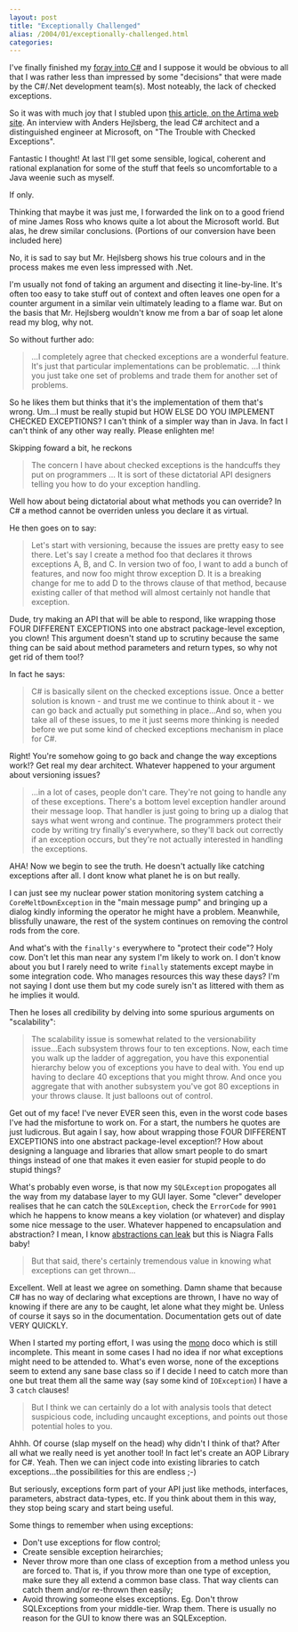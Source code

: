 ```yaml
---
layout: post
title: "Exceptionally Challenged"
alias: /2004/01/exceptionally-challenged.html
categories:
---
```

I've finally finished my [foray into C#](/blog/2004/01/19/my-foray-into-c) and I suppose it would be obvious to all that I was rather less than impressed by some "decisions" that were made by the C#/.Net development team(s). Most noteably, the lack of checked exceptions.

So it was with much joy that I stubled upon [this article, on the Artima web site](http://www.artima.com/intv/handcuffs.html). An interview with Anders Hejlsberg, the lead C# architect and a distinguished engineer at Microsoft, on "The Trouble with Checked Exceptions".

Fantastic I thought! At last I'll get some sensible, logical, coherent and rational explanation for some of the stuff that feels so uncomfortable to a Java weenie such as myself.

If only.

Thinking that maybe it was just me, I forwarded the link on to a good friend of mine James Ross who knows quite a lot about the Microsoft world. But alas, he drew similar conclusions. (Portions of our conversion have been included here)

No, it is sad to say but Mr. Hejlsberg shows his true colours and in the process makes me even less impressed with .Net.

I'm usually not fond of taking an argument and disecting it line-by-line. It's often too easy to take stuff out of context and often leaves one open for a counter argument in a similar vein ultimately leading to a flame war. But on the basis that Mr. Hejlsberg wouldn't know me from a bar of soap let alone read my blog, why not.

So without further ado:

> ...I completely agree that checked exceptions are a wonderful feature. It's just that particular implementations can be problematic. ...I think you just take one set of problems and trade them for another set of problems.

So he likes them but thinks that it's the implementation of them that's wrong. Um...I must be really stupid but HOW ELSE DO YOU IMPLEMENT CHECKED EXCEPTIONS? I can't think of a simpler way than in Java. In fact I can't think of any other way really. Please enlighten me!

Skipping foward a bit, he reckons

> The concern I have about checked exceptions is the handcuffs they put on programmers ... It is sort of these dictatorial API designers telling you how to do your exception handling.

Well how about being dictatorial about what methods you can override? In C# a method cannot be overriden unless you declare it as virtual.

He then goes on to say:

> Let's start with versioning, because the issues are pretty easy to see there. Let's say I create a method foo that declares it throws exceptions A, B, and C. In version two of foo, I want to add a bunch of features, and now foo might throw exception D. It is a breaking change for me to add D to the throws clause of that method, because existing caller of that method will almost certainly not handle that exception.

Dude, try making an API that will be able to respond, like wrapping those FOUR DIFFERENT EXCEPTIONS into one abstract package-level exception, you clown! This argument doesn't stand up to scrutiny because the same thing can be said about method parameters and return types, so why not get rid of them too!?

In fact he says:

> C# is basically silent on the checked exceptions issue. Once a better solution is known - and trust me we continue to think about it - we can go back and actually put something in place...And so, when you take all of these issues, to me it just seems more thinking is needed before we put some kind of checked exceptions mechanism in place for C#.

Right! You're somehow going to go back and change the way exceptions work!? Get real my dear architect. Whatever happened to your argument about versioning issues?

> ...in a lot of cases, people don't care. They're not going to handle any of these exceptions. There's a bottom level exception handler around their message loop. That handler is just going to bring up a dialog that says what went wrong and continue. The programmers protect their code by writing try finally's everywhere, so they'll back out correctly if an exception occurs, but they're not actually interested in handling the exceptions.

AHA! Now we begin to see the truth. He doesn't actually like catching exceptions after all. I dont know what planet he is on but really.

I can just see my nuclear power station monitoring system catching a `CoreMeltDownException` in the "main message pump" and bringing up a dialog kindly informing the operator he might have a problem. Meanwhile, blissfully unaware, the rest of the system continues on removing the control rods from the core.

And what's with the `finally's` everywhere to "protect their code"? Holy cow. Don't let this man near any system I'm likely to work on. I don't know about you but I rarely need to write `finally` statements except maybe in some integration code. Who manages resources this way these days? I'm not saying I dont use them but my code surely isn't as littered with them as he implies it would.

Then he loses all credibility by delving into some spurious arguments on "scalability":

> The scalability issue is somewhat related to the versionability issue...Each subsystem throws four to ten exceptions. Now, each time you walk up the ladder of aggregation, you have this exponential hierarchy below you of exceptions you have to deal with. You end up having to declare 40 exceptions that you might throw. And once you aggregate that with another subsystem you've got 80 exceptions in your throws clause. It just balloons out of control.

Get out of my face! I've never EVER seen this, even in the worst code bases I've had the misfortune to work on. For a start, the numbers he quotes are just ludicrous. But again I say, how about wrapping those FOUR DIFFERENT EXCEPTIONS into one abstract package-level exception!? How about designing a language and libraries that allow smart people to do smart things instead of one that makes it even easier for stupid people to do stupid things?

What's probably even worse, is that now my `SQLException` propogates all the way from my database layer to my GUI layer. Some "clever" developer realises that he can catch the `SQLException`, check the `ErrorCode` for `9901` which he happens to know means a key violation (or whatever) and display some nice message to the user. Whatever happened to encapsulation and abstraction? I mean, I know [abstractions can leak](http://www.joelonsoftware.com/articles/LeakyAbstractions.html) but this is Niagra Falls baby!

> But that said, there's certainly tremendous value in knowing what exceptions can get thrown...

Excellent. Well at least we agree on something. Damn shame that because C# has no way of declaring what exceptions are thrown, I have no way of knowing if there are any to be caught, let alone what they might be. Unless of course it says so in the documentation. Documentation gets out of date VERY QUICKLY.

When I started my porting effort, I was using the [mono](http://www.go-mono.org) doco which is still incomplete. This meant in some cases I had no idea if nor what exceptions might need to be attended to. What's even worse, none of the exceptions seem to extend any sane base class so if I decide I need to catch more than one but treat them all the same way (say some kind of `IOException`) I have a 3 `catch` clauses!

> But I think we can certainly do a lot with analysis tools that detect suspicious code, including uncaught exceptions, and points out those potential holes to you.

Ahhh. Of course (slap myself on the head) why didn't I think of that? After all what we really need is yet another tool! In fact let's create an AOP Library for C#. Yeah. Then we can inject code into existing libraries to catch exceptions...the possibilities for this are endless ;-)

But seriously, exceptions form part of your API just like methods, interfaces, parameters, abstract data-types, etc. If you think about them in this way, they stop being scary and start being useful.

Some things to remember when using exceptions:

* Don't use exceptions for flow control;
* Create sensible exception heirarchies;
* Never throw more than one class of exception from a method unless you are forced to. That is, if you throw more than one type of exception, make sure they all extend a common base class. That way clients can catch them and/or re-thrown then easily;
* Avoid throwing someone elses exceptions. Eg. Don't throw SQLExceptions from your middle-tier. Wrap them. There is usually no reason for the GUI to know there was an SQLException.

